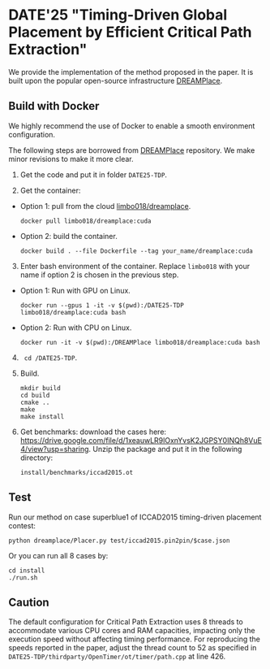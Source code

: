 # DATE'25 "Timing-Driven Global Placement by Efficient Critical Path Extraction"
We provide the implementation of the method proposed in the paper. It is built upon the popular open-source infrastructure [DREAMPlace](https://github.com/limbo018/DREAMPlace).

## Build with Docker

We highly recommend the use of Docker to enable a smooth environment configuration.

The following steps are borrowed from [DREAMPlace](https://github.com/limbo018/DREAMPlace) repository. We make minor revisions to make it more clear.

1. Get the code and put it in folder `DATE25-TDP`.

2. Get the container:

- Option 1: pull from the cloud [limbo018/dreamplace](https://hub.docker.com/r/limbo018/dreamplace).

  ```
  docker pull limbo018/dreamplace:cuda
  ```

- Option 2: build the container.

  ```
  docker build . --file Dockerfile --tag your_name/dreamplace:cuda
  ```

3. Enter bash environment of the container. Replace `limbo018` with your name if option 2 is chosen in the previous step.

- Option 1: Run with GPU on Linux.

  ```
  docker run --gpus 1 -it -v $(pwd):/DATE25-TDP limbo018/dreamplace:cuda bash
  ```

- Option 2: Run with CPU on Linux.

  ```
  docker run -it -v $(pwd):/DREAMPlace limbo018/dreamplace:cuda bash
  ```

4. ` cd /DATE25-TDP`.

5. Build.

   ```
   mkdir build
   cd build
   cmake .. 
   make
   make install
   ```

6. Get benchmarks: download the cases here: https://drive.google.com/file/d/1xeauwLR9lOxnYvsK2JGPSY0INQh8VuE4/view?usp=sharing. Unzip the package and put it in the following directory:

   ```
   install/benchmarks/iccad2015.ot
   ```

## Test

Run our method on case superblue1 of ICCAD2015 timing-driven placement contest:

```
python dreamplace/Placer.py test/iccad2015.pin2pin/$case.json
```

Or you can run all 8 cases by:

```
cd install
./run.sh
```

## Caution

The default configuration for Critical Path Extraction uses 8 threads to accommodate various CPU cores and RAM capacities, impacting only the execution speed without affecting timing performance. For reproducing the speeds reported in the paper, adjust the thread count to 52 as specified in `DATE25-TDP/thirdparty/OpenTimer/ot/timer/path.cpp` at line 426.
